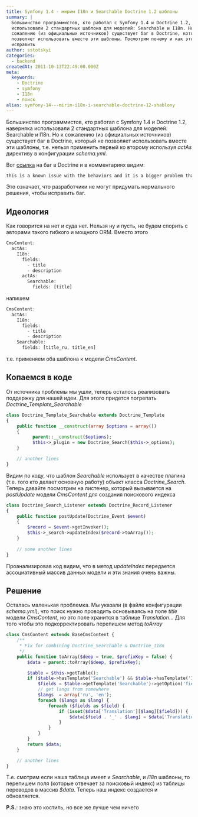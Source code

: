 ```yaml
---
title: Symfony 1.4 - мирим I18n и Searchable Doctrine 1.2 шаблоны
summary: |
  Большинство программистов, кто работал с Symfony 1.4 и Doctrine 1.2, наверняка
  использовали 2 стандартных шаблона для моделей: Searchable и I18n. Но к
  сожалению (из официальных источников) существует баг в Doctrine, который не
  позволяет использовать вместе эти шаблоны. Посмотрим почему и как это можно
  исправить
author: sstotskyi
categories:
  - backend
createdAt: 2011-10-13T22:49:00.000Z
meta:
  keywords:
    - Doctrine
    - symfony
    - I18n
    - поиск
alias: symfony-14---mirim-i18n-i-searchable-doctrine-12-shablony
---
```


Большинство программистов, кто работал с Symfony 1.4 и Doctrine 1.2, наверняка использовали 2 стандартных шаблона для моделей: Searchable и I18n. Но к сожалению (из официальных источников) существует баг в Doctrine, который не позволяет использовать вместе эти шаблоны, т.е. нельзя применить первый ко второму используя _actAs_ директиву в конфигурации _schema.yml_.

Вот [ссылка](http://www.doctrine-project.org/jira/browse/DC-199) на баг в Doctrine и в комментариях видим:

```html
this is a known issue with the behaviors and it is a bigger problem that can't be fixed. Some behaviors just won't work together. 
```

Это означает, что разработчики не могут придумать нормального решения, чтобы исправить баг.

## Идеология

Как говорится на нет и суда нет. Нельзя ну и пусть, не будем спорить с авторами такого гибкого и мощного ORM. Вместо этого

```javascript
CmsContent:
  actAs:
    I18n:
      fields:
        - title
        - description
      actAs:
        Searchable:
          fields: [title]
```

напишем

```javascript
CmsContent:
  actAs:
    I18n:
      fields:
        - title
        - description
    Searchable:
      fields: [title_ru, title_en]
```

т.е. применяем оба шаблона к модели _CmsContent_.

## Копаемся в коде

От источника проблемы мы ушли, теперь осталось реализовать поддержку для нашей идеи. Для этого придется погрепать _Doctrine\_Template\_Searchable_

```php
class Doctrine_Template_Searchable extends Doctrine_Template
{
    public function __construct(array $options = array())
    {
          parent::__construct($options);
          $this->_plugin = new Doctrine_Search($this->_options);
    }

    // another lines
}
```

Видим по коду, что шаблон _Searchable_ использует в качестве плагина (т.е. того кто делает основную работу) объект класса _Doctrine\_Search_. Теперь давайте посмотрим на листенер, который вызывается на _postUpdate_ модели _CmsContent_ для создания поискового индекса

```php
class Doctrine_Search_Listener extends Doctrine_Record_Listener
{
    public function postUpdate(Doctrine_Event $event)
    {
        $record = $event->getInvoker();
        $this->_search->updateIndex($record->toArray());
    }
   
    // some another lines
}
```

Проанализировав код видим, что в метод _updateIndex_ передается ассоциативный массив данных модели и эти знания очень важны.

## Решение

Осталась маленькая проблемка. Мы указали (в файле конфигурации _schema.yml_), что поиск нужно проводить основываясь на поле _title_ модели _CmsContent_, но это поле хранится в таблице _Translation_... Для того чтобы это подкорректировать перепишем метод _toArray_

```php
class CmsContent extends BaseCmsContent {
    /**
     * Fix for combining Doctrine_Searchable & Doctrine_I18n
     */
    public function toArray($deep = true, $prefixKey = false) {
        $data = parent::toArray($deep, $prefixKey);

        $table = $this->getTable();
        if ($table->hasTemplate('Searchable') && $table->hasTemplate('I18n')) {
            $fields = $table->getTemplate('Searchable')->getOption('fields');
            // get langs from somewhere
            $langs  = array('ru', 'en');
            foreach ($langs as $lang) {
                foreach ($fields as $field) {
                    if (isset($data['Translation'][$lang][$field])) {
                        $data[$field . '_' . $lang] = $data['Translation'][$lang][$field];
                    }
                }
            }
        }
        return $data;
    }

    // another lines
}
```

Т.е. смотрим если наша таблица имеет и _Searchable_, и _I18n_ шаблоны, то перепишем поля (которые отвечает за поисковый индекс) из таблицы переводов в массив _$data_. Теперь наш индекс создается и обновляется.

**P.S.**: знаю это костиль, но все же лучше чем ничего